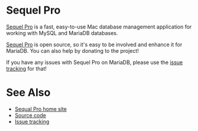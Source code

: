 # Sequel Pro

[Sequel Pro](https://www.sequelpro.com) is a fast, easy-to-use Mac database management application for working with MySQL and MariaDB databases.

[Sequel Pro](https://www.sequelpro.com) is open source, so it's easy to be involved and enhance it for MariaDB. You can also help by donating to the project!

If you have any issues with Sequel Pro on MariaDB, please use the [issue tracking](https://github.com/sequelpro/sequelpro/issues) for that!

#

# See Also

* [Sequal Pro home site](https://www.sequelpro.com)
* [Source code](https://github.com/sequelpro)
* [Issue tracking](https://github.com/sequelpro/sequelpro/issues)